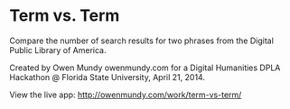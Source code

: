 Term vs. Term
============

Compare the number of search results for two phrases from the Digital Public Library of America.

Created by Owen Mundy owenmundy.com for a Digital Humanities DPLA Hackathon @ Florida State University, April 21, 2014.

View the live app: http://owenmundy.com/work/term-vs-term/
